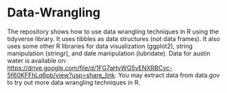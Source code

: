 # Data-Wrangling

The repository shows how to use data wrangling techniques in R using the tidyverse library.
It uses tibbles as data structures (not data frames).
It also uses some other R libraries for data visualization (ggplot2), string manipulation (stringr), and date manipulation (lubridate).
Data for austin water is available on: https://drive.google.com/file/d/1FG7aHvWG5vENXRBCyc-5f60KFFhLq6pb/view?usp=share_link.
You may extract data from data.gov to try out more data wrangling techniques in R.
